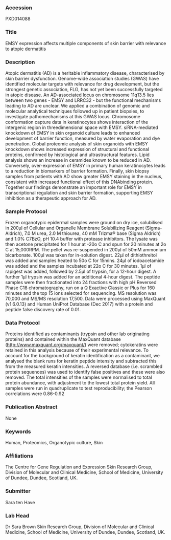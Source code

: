 ### Accession
PXD014088

### Title
EMSY expression affects multiple components of skin barrier with relevance to atopic dermatitis

### Description
Atopic dermatitis (AD) is a heritable inflammatory disease, characterised by skin barrier dysfunction. Genome-wide association studies (GWAS) have identified molecular targets with relevance for drug development, but the strongest genetic association, FLG, has not yet been successfully targeted in atopic disease. An AD-associated locus on chromosome 11q13.5 lies between two genes - EMSY and LRRC32 - but the functional mechanisms leading to AD are unclear. We applied a combination of genomic and molecular analytical techniques followed up in patient biopsies, to investigate pathomechanisms at this GWAS locus. Chromosome conformation capture data in keratinocytes shows interaction of the intergenic region in threedimensional space with EMSY. siRNA-mediated knockdown of EMSY in skin organoid culture leads to enhanced development of barrier function, measured by water evaporation and dye penetration. Global proteomic analysis of skin organoids with EMSY knockdown shows increased expression of structural and functional proteins, confirmed by histological and ultrastructural features. Lipid analysis shows an increase in ceramides known to be reduced in AD. Conversely, over-expression of EMSY in primary human keratinocytes leads to a reduction in biomarkers of barrier formation. Finally, skin biopsy samples from patients with AD show greater EMSY staining in the nucleus, consistent with increased functional effect of this DNAbinding protein. Together our findings demonstrate an important role for EMSY in transcriptional regulation and skin barrier formation, supporting EMSY inhibition as a therapeutic approach for AD.

### Sample Protocol
Frozen organotypic epidermal samples were ground on dry ice, solubilised in 200µl of Cellular and Organelle Membrane Solubilizing Reagent (Sigma-Aldrich), 7.0 M urea, 2.0 M thiourea, 40 mM Trizma® base (Sigma Aldrich) and 1.0% C7BzO, pH 10.4 buffer with protease inhibitors. The lysate was then acetone precipitated for 1 hour at -20o C and spun for 20 minutes at 2o C at 15,000RPM. The pellet was re-suspended in 200µl of 50mM ammonium bicarbonate. 100µl was taken for in-solution digest. 22µl of dithiothreitol was added and samples heated to 50o C for 15mins. 24µl of iodoacetamide was added and the samples incubated at 22o C for 30 minutes. 1µl of rapigest was added, followed by 2.5µl of trypsin, for a 12-hour digest. A further 1µl trypsin was added for an additional 4-hour digest. The peptide samples were then fractionated into 24 fractions with high pH Reversed Phase C18 chromatography, run on a Q Exactive Classic or Plus for 160 minutes and the top 15 ions selected for sequencing. MS resolution was 70,000 and MS/MS resolution 17,500. Data were processed using MaxQuant (v1.6.0.13) and Human UniProt Database (Dec 2017) with a protein and peptide false discovery rate of 0.01.

### Data Protocol
Proteins identified as contaminants (trypsin and other lab originating proteins) and contained within the MaxQuant database (http://www.maxquant.org/maxquant/) were removed; cytokeratins were retained in this analysis because of their experimental relevance. To account for the background of keratin identification as a contaminant, we analysed the blank runs for keratin peptide intensity and subtracted this from the measured keratin intensities. A reversed database (i.e. scrambled protein sequences) was used to identify false positives and these were also removed. The total intensities of the samples were normalised to total protein abundance, with adjustment to the lowest total protein yield. All samples were run in quadruplicate to test reproducibility; the Pearson correlations were 0.86-0.92

### Publication Abstract
None

### Keywords
Human, Proteomics, Organotypic culture, Skin

### Affiliations
The Centre for Gene Regulation and Expression
Skin Research Group, Division of Molecular and Clinical Medicine, School of Medicine, University of Dundee, Dundee, Scotland, UK.

### Submitter
Sara ten Have

### Lab Head
Dr Sara Brown
Skin Research Group, Division of Molecular and Clinical Medicine, School of Medicine, University of Dundee, Dundee, Scotland, UK.


